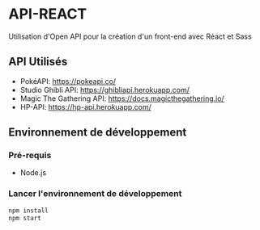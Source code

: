 # API-REACT

Utilisation d'Open API pour la création d'un front-end avec Réact et Sass

## API Utilisés

* PokéAPI: https://pokeapi.co/
* Studio Ghibli API: https://ghibliapi.herokuapp.com/
* Magic The Gathering API: https://docs.magicthegathering.io/
* HP-API: https://hp-api.herokuapp.com/

## Environnement de développement

### Pré-requis

* Node.js

### Lancer l'environnement de développement

```bash
npm install
npm start
```
